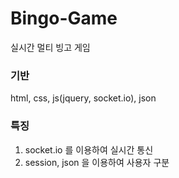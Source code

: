 # Bingo-Game
실시간 멀티 빙고 게임

### 기반
html, css, js(jquery, socket.io), json

### 특징
1. socket.io 를 이용하여 실시간 통신
2. session, json 을 이용하여 사용자 구분
